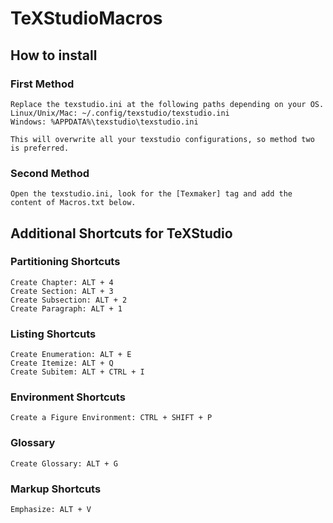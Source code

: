 # TeXStudioMacros

## How to install
### First Method
```
Replace the texstudio.ini at the following paths depending on your OS.
Linux/Unix/Mac: ~/.config/texstudio/texstudio.ini
Windows: %APPDATA%\texstudio\texstudio.ini

This will overwrite all your texstudio configurations, so method two is preferred.
```
### Second Method
```
Open the texstudio.ini, look for the [Texmaker] tag and add the content of Macros.txt below.
```
## Additional Shortcuts for TeXStudio
### Partitioning Shortcuts
```
Create Chapter: ALT + 4
Create Section: ALT + 3
Create Subsection: ALT + 2
Create Paragraph: ALT + 1
```
### Listing Shortcuts
```
Create Enumeration: ALT + E
Create Itemize: ALT + Q
Create Subitem: ALT + CTRL + I
```

### Environment Shortcuts
```
Create a Figure Environment: CTRL + SHIFT + P
```

### Glossary
```
Create Glossary: ALT + G
```

### Markup Shortcuts
```
Emphasize: ALT + V
```

